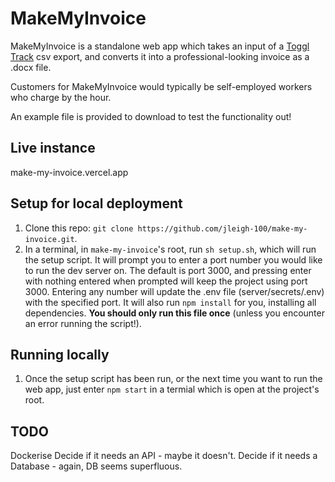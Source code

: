 # MakeMyInvoice

MakeMyInvoice is a standalone web app which takes an input of a [Toggl Track](https://track.toggl.com/) csv export, and converts it into a professional-looking invoice as a .docx file.

Customers for MakeMyInvoice would typically be self-employed workers who charge by the hour.

An example file is provided to download to test the functionality out!

## Live instance

make-my-invoice.vercel.app

## Setup for local deployment

1. Clone this repo: `git clone https://github.com/jleigh-100/make-my-invoice.git`.
2. In a terminal, in `make-my-invoice`'s root, run `sh setup.sh`, which will run the setup script. It will prompt you to enter a port number you would like to run the dev server on. The default is port 3000, and pressing enter with nothing entered when prompted will keep the project using port 3000. Entering any number will update the .env file (server/secrets/.env) with the specified port. It will also run `npm install` for you, installing all dependencies. **You should only run this file once** (unless you encounter an error running the script!).

## Running locally

1. Once the setup script has been run, or the next time you want to run the web app, just enter `npm start` in a termial which is open at the project's root.

## TODO
Dockerise
Decide if it needs an API - maybe it doesn't.
Decide if it needs a Database - again, DB seems superfluous.

